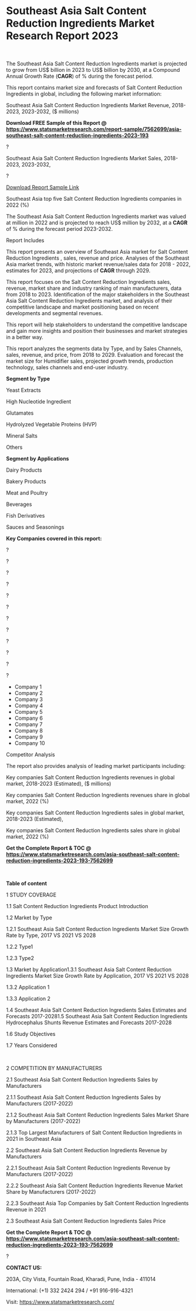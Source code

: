 <h1>Southeast Asia Salt Content Reduction Ingredients Market Research Report 2023</h1><br/><p>The Southeast Asia Salt Content Reduction Ingredients market is projected to grow from US$ billion in 2023 to US$ billion by 2030, at a Compound Annual Growth Rate (<strong>CAGR</strong>) of % during the forecast period.</p>
 
 
 
 <p>This report contains market size and forecasts of Salt Content Reduction Ingredients in global, including the following market information:</p>
 
 
 
 <p>Southeast Asia Salt Content Reduction Ingredients Market Revenue, 2018-2023, 2023-2032, ($ millions)</p>
 
 
 
 <div><b>Download FREE Sample of this Report @ <a href="https://www.statsmarketresearch.com/download-free-sample/7562699/asia-southeast-salt-content-reduction-ingredients-2023-193">https://www.statsmarketresearch.com/report-sample/7562699/asia-southeast-salt-content-reduction-ingredients-2023-193</a></b></div>
 
 
 
 <p>? </p>
 
 
 
 <p>Southeast Asia Salt Content Reduction Ingredients Market Sales, 2018-2023, 2023-2032,</p>
 
 
 
 <p>? </p>
 
 
 
 <p><a href="https://www.statsmarketresearch.com/download-free-sample/7562699/asia-southeast-salt-content-reduction-ingredients-2023-193">Download Report Sample Link</a></p>
 
 
 
 <p>Southeast Asia top five Salt Content Reduction Ingredients companies in 2022 (%)</p>
 
 
 
 <p>The Southeast Asia Salt Content Reduction Ingredients market was valued at million in 2022 and is projected to reach US$ million by 2032, at a <strong>CAGR</strong> of % during the forecast period 2023-2032.</p>
 
 
 
 <p>Report Includes</p>
 
 
 
 <p>This report presents an overview of Southeast Asia market for Salt Content Reduction Ingredients , sales, revenue and price. Analyses of the Southeast Asia market trends, with historic market revenue/sales data for 2018 - 2022, estimates for 2023, and projections of <strong>CAGR</strong> through 2029.</p>
 
 
 
 <p>This report focuses on the Salt Content Reduction Ingredients sales, revenue, market share and industry ranking of main manufacturers, data from 2018 to 2023. Identification of the major stakeholders in the Southeast Asia Salt Content Reduction Ingredients market, and analysis of their competitive landscape and market positioning based on recent developments and segmental revenues.</p>
 
 
 
 <p>This report will help stakeholders to understand the competitive landscape and gain more insights and position their businesses and market strategies in a better way.</p>
 
 
 
 <p>This report analyzes the segments data by Type, and by Sales Channels, sales, revenue, and price, from 2018 to 2029. Evaluation and forecast the market size for Humidifier sales, projected growth trends, production technology, sales channels and end-user industry.</p>
 
 
 
 <p><strong>Segment by Type</strong></p>
 
 
 
 <p>Yeast Extracts</p>
 
 
 
 <p>High Nucleotide Ingredient</p>
 
 
 
 <p>Glutamates</p>
 
 
 
 <p>Hydrolyzed Vegetable Proteins (HVP)</p>
 
 
 
 <p>Mineral Salts</p>
 
 
 
 <p>Others</p>
 
 
 
 <p><strong>Segment <strong><strong>by Applications</strong></strong></strong></p>
 
 
 
 <p>Dairy Products</p>
 
 
 
 <p>Bakery Products</p>
 
 
 
 <p>Meat and Poultry</p>
 
 
 
 <p>Beverages</p>
 
 
 
 <p>Fish Derivatives</p>
 
 
 
 <p>Sauces and Seasonings</p>
 
 
 
 <p><strong>Key Companies covered in this report:</strong></p>
 
 
 
 <p>? </p>
 
 
 
 <p>? </p>
 
 
 
 <p>? </p>
 
 
 
 <p>? </p>
 
 
 
 <p>? </p>
 
 
 
 <p>? </p>
 
 
 
 <p>? </p>
 
 
 
 <p>? </p>
 
 
 
 <p>? </p>
 
 
 
 <p>? </p>
 
 
 
 <p>? </p>
 
 
 
 <p>? </p>
 
 
 
 <ul>
 
 <li>Company 1</li>
 
 <li>Company 2</li>
 
 <li>Company 3</li>
 
 <li>Company 4</li>
 
 <li>Company 5</li>
 
 <li>Company 6</li>
 
 <li>Company 7</li>
 
 <li>Company 8</li>
 
 <li>Company 9</li>
 
 <li>Company 10</li>
 
 </ul>
 
 
 
 <p>Competitor Analysis</p>
 
 
 
 <p>The report also provides analysis of leading market participants including:</p>
 
 
 
 <p>Key companies Salt Content Reduction Ingredients revenues in global market, 2018-2023 (Estimated), ($ millions)</p>
 
 
 
 <p>Key companies Salt Content Reduction Ingredients revenues share in global market, 2022 (%)</p>
 
 
 
 <p>Key companies Salt Content Reduction Ingredients sales in global market, 2018-2023 (Estimated),</p>
 
 
 
 <p>Key companies Salt Content Reduction Ingredients sales share in global market, 2022 (%)</p>
 
 
 
 <div><b>Get the Complete Report & TOC @ <a href="https://www.statsmarketresearch.com/asia-southeast-salt-content-reduction-ingredients-2023-193-7562699">https://www.statsmarketresearch.com/asia-southeast-salt-content-reduction-ingredients-2023-193-7562699</a></b></div>
 
 
 
 <p><br />
 
 <b>Table of content</b></p>
 
 
 
 <p>1 STUDY COVERAGE<br />
 
 1.1 Salt Content Reduction Ingredients Product Introduction<br />
 
 1.2 Market by Type<br />
 
 1.2.1 Southeast Asia Salt Content Reduction Ingredients Market Size Growth Rate by Type, 2017 VS 2021 VS 2028<br />
 
 1.2.2 Type1<br />
 
 1.2.3 Type2<br />
 
 1.3 Market by Application1.3.1 Southeast Asia Salt Content Reduction Ingredients Market Size Growth Rate by Application, 2017 VS 2021 VS 2028<br />
 
 1.3.2 Application 1<br />
 
 1.3.3 Application 2<br />
 
 1.4 Southeast Asia Salt Content Reduction Ingredients Sales Estimates and Forecasts 2017-20281.5 Southeast Asia Salt Content Reduction Ingredients Hydrocephalus Shunts Revenue Estimates and Forecasts 2017-2028<br />
 
 1.6 Study Objectives<br />
 
 1.7 Years Considered<br />
 
 <br />
 
 2 COMPETITION BY MANUFACTURERS<br />
 
 2.1 Southeast Asia Salt Content Reduction Ingredients Sales by Manufacturers<br />
 
 2.1.1 Southeast Asia Salt Content Reduction Ingredients Sales by Manufacturers (2017-2022)<br />
 
 2.1.2 Southeast Asia Salt Content Reduction Ingredients Sales Market Share by Manufacturers (2017-2022)<br />
 
 2.1.3 Top Largest Manufacturers of Salt Content Reduction Ingredients in 2021 in Southeast Asia<br />
 
 2.2 Southeast Asia Salt Content Reduction Ingredients Revenue by Manufacturers<br />
 
 2.2.1 Southeast Asia Salt Content Reduction Ingredients Revenue by Manufacturers (2017-2022)<br />
 
 2.2.2 Southeast Asia Salt Content Reduction Ingredients Revenue Market Share by Manufacturers (2017-2022)<br />
 
 2.2.3 Southeast Asia Top Companies by Salt Content Reduction Ingredients Revenue in 2021<br />
 
 2.3 Southeast Asia Salt Content Reduction Ingredients Sales Price</p>
 
 
 
 <div><b>Get the Complete Report & TOC @ <a href="https://www.statsmarketresearch.com/asia-southeast-salt-content-reduction-ingredients-2023-193-7562699">https://www.statsmarketresearch.com/asia-southeast-salt-content-reduction-ingredients-2023-193-7562699</a></b></div>
 
 
 
 <p>? </p>
 
 
 
 <p><b>CONTACT US:</b><br />
 
 203A, City Vista, Fountain Road, Kharadi, Pune, India - 411014<br />
 
 International: (+1) 332 2424 294 / +91 916-916-4321<br />
 
 Visit: <a href="https://www.statsmarketresearch.com/">https://www.statsmarketresearch.com/</a></p>